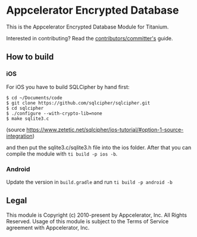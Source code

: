 # Appcelerator Encrypted Database

This is the Appcelerator Encrypted Database Module for Titanium.

Interested in contributing? Read the [contributors/committer's](https://wiki.appcelerator.org/display/community/Home) guide.

## How to build

### iOS

For iOS you have to build SQLCipher by hand first:
```
$ cd ~/Documents/code
$ git clone https://github.com/sqlcipher/sqlcipher.git
$ cd sqlcipher
$ ./configure --with-crypto-lib=none
$ make sqlite3.c
```
(source https://www.zetetic.net/sqlcipher/ios-tutorial/#option-1-source-integration)

and then put the sqlite3.c/sqlite3.h file into the ios folder. After that you can compile the module with `ti build -p ios -b`.

### Android

Update the version in `build.gradle` and run `ti build -p android -b`

## Legal

This module is Copyright (c) 2010-present by Appcelerator, Inc. All Rights Reserved. Usage of this module is subject to
the Terms of Service agreement with Appcelerator, Inc.  
